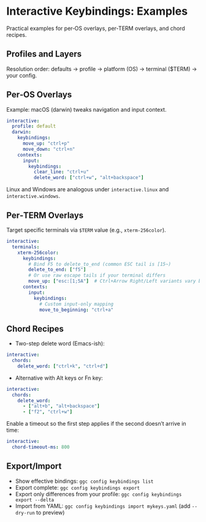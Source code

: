 # Interactive Keybindings: Examples

Practical examples for per‑OS overlays, per‑TERM overlays, and chord recipes.

## Profiles and Layers

Resolution order: defaults → profile → platform (OS) → terminal ($TERM) → your config.

## Per‑OS Overlays

Example: macOS (darwin) tweaks navigation and input context.

```yaml
interactive:
  profile: default
  darwin:
    keybindings:
      move_up: "ctrl+p"
      move_down: "ctrl+n"
    contexts:
      input:
        keybindings:
          clear_line: "ctrl+u"
          delete_word: ["ctrl+w", "alt+backspace"]
```

Linux and Windows are analogous under `interactive.linux` and `interactive.windows`.

## Per‑TERM Overlays

Target specific terminals via `$TERM` value (e.g., `xterm-256color`).

```yaml
interactive:
  terminals:
    xterm-256color:
      keybindings:
        # Bind F5 to delete_to_end (common ESC tail is [15~)
        delete_to_end: ["f5"]
        # Or use raw escape tails if your terminal differs
        move_up: ["esc:[1;5A"]  # Ctrl+Arrow Right/Left variants vary by terminal
      contexts:
        input:
          keybindings:
            # Custom input-only mapping
            move_to_beginning: "ctrl+a"
```

## Chord Recipes

- Two-step delete word (Emacs-ish):

```yaml
interactive:
  chords:
    delete_word: ["ctrl+k", "ctrl+d"]
```

- Alternative with Alt keys or Fn key:

```yaml
interactive:
  chords:
    delete_word:
      - ["alt+b", "alt+backspace"]
      - ["f2", "ctrl+w"]
```

Enable a timeout so the first step applies if the second doesn’t arrive in time:

```yaml
interactive:
  chord-timeout-ms: 800
```

## Export/Import

- Show effective bindings: `ggc config keybindings list`
- Export complete: `ggc config keybindings export`
- Export only differences from your profile: `ggc config keybindings export --delta`
- Import from YAML: `ggc config keybindings import mykeys.yaml` (add `--dry-run` to preview)

